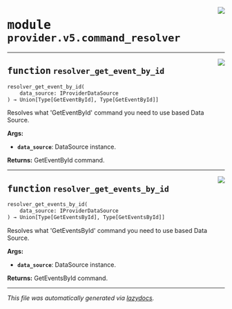 <!-- markdownlint-disable -->

<a href="../../th2_data_services/provider/v5/command_resolver.py#L0"><img align="right" style="float:right;" src="https://img.shields.io/badge/-source-cccccc?style=flat-square"></a>

# <kbd>module</kbd> `provider.v5.command_resolver`





---

<a href="../../th2_data_services/provider/v5/command_resolver.py#L28"><img align="right" style="float:right;" src="https://img.shields.io/badge/-source-cccccc?style=flat-square"></a>

## <kbd>function</kbd> `resolver_get_event_by_id`

```python
resolver_get_event_by_id(
    data_source: IProviderDataSource
) → Union[Type[GetEventById], Type[GetEventById]]
```

Resolves what 'GetEventById' command you need to use based Data Source. 



**Args:**
 
 - <b>`data_source`</b>:  DataSource instance. 



**Returns:**
 GetEventById command. 


---

<a href="../../th2_data_services/provider/v5/command_resolver.py#L47"><img align="right" style="float:right;" src="https://img.shields.io/badge/-source-cccccc?style=flat-square"></a>

## <kbd>function</kbd> `resolver_get_events_by_id`

```python
resolver_get_events_by_id(
    data_source: IProviderDataSource
) → Union[Type[GetEventsById], Type[GetEventsById]]
```

Resolves what 'GetEventsById' command you need to use based Data Source. 



**Args:**
 
 - <b>`data_source`</b>:  DataSource instance. 



**Returns:**
 GetEventsById command. 




---

_This file was automatically generated via [lazydocs](https://github.com/ml-tooling/lazydocs)._

